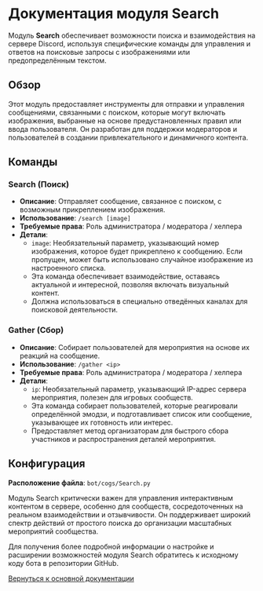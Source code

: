 # Документация модуля Search

Модуль **Search** обеспечивает возможности поиска и взаимодействия на сервере Discord, используя специфические команды для управления и ответов на
поисковые запросы с изображениями или предопределённым текстом.

## Обзор

Этот модуль предоставляет инструменты для отправки и управления сообщениями, связанными с поиском, которые могут включать изображения, выбранные на
основе предустановленных правил или ввода пользователя. Он разработан для поддержки модераторов и пользователей в создании привлекательного и
динамичного контента.

## Команды

### Search (Поиск)

- **Описание**: Отправляет сообщение, связанное с поиском, с возможным прикреплением изображения.
- **Использование**: `/search [image]`
- **Требуемые права**: Роль администратора / модератора / хелпера
- **Детали**:
    - `image`: Необязательный параметр, указывающий номер изображения, которое будет прикреплено к сообщению. Если пропущен, может быть использовано
      случайное изображение из настроенного списка.
    - Эта команда обеспечивает взаимодействие, оставаясь актуальной и интересной, позволяя включать визуальный контент.
    - Должна использоваться в специально отведённых каналах для поисковой деятельности.

### Gather (Сбор)

- **Описание**: Собирает пользователей для мероприятия на основе их реакций на сообщение.
- **Использование**: `/gather <ip>`
- **Требуемые права**: Роль администратора / модератора / хелпера
- **Детали**:
    - `ip`: Необязательный параметр, указывающий IP-адрес сервера мероприятия, полезен для игровых сообществ.
    - Эта команда собирает пользователей, которые реагировали определённой эмодзи, и подготавливает список или сообщение, указывающее их готовность или
      интерес.
    - Предоставляет метод организаторам для быстрого сбора участников и распространения деталей мероприятия.

## Конфигурация

**Расположение файла**: `bot/cogs/Search.py`

Модуль Search критически важен для управления интерактивным контентом в сервере, особенно для сообществ, сосредоточенных на реальном взаимодействии и
отзывчивости. Он поддерживает широкий спектр действий от простого поиска до организации масштабных мероприятий сообщества.

Для получения более подробной информации о настройке и расширении возможностей модуля Search обратитесь к исходному коду бота в репозитории GitHub.

[Вернуться к основной документации](https://github.com/overklassniy/Oscar_Dota_Hub_Discord_Bot/docs/ru/Документация.md)